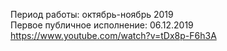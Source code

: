 Период работы: октябрь-ноябрь 2019  
Первое публичное исполнение: 06.12.2019  
https://www.youtube.com/watch?v=tDx8p-F6h3A

